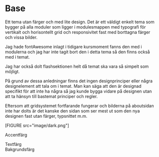 Base
===============================

Ett tema utan färger och med lite design. Det är ett väldigt enkelt tema som bygger på alla moduler som ligger i modulesmappen med typografi för vertikalt och horisontellt grid och responsivitet fast med borttagna färger och vissa bilder. 

Jag hade fontAwesome inlagt i tidigare kursmoment fanns den med i modulerna och jag har inte tagit bort den i detta tema så den finns också med i temat.

Jag har också dolt flashsektionen helt då temat ska vara så simpelt som möjligt.

På grund av dessa anledningar finns det ingen designprinciper eller några designelement att tala om i temat. Man kan säga att den är designad specifikt för att inte ha några så jag kunde bygga vidare på designen utan att ta hänsyn till bastemat principer och regler.

Eftersom att gridsystemet fortfarande fungerar och bilderna på aboutsidan inte har dolts är det kanske den sidan som ser mest ut som den nya designen fast utan färger, typsnittet m.m.

[FIGURE src="image/dark.png"]

Accentfärg <div class="color-example" style="background-color: #555"></div>
Textfärg <div class="color-example" style="background-color: #000"></div>
Bakgrundsfärg<div class="color-example" style="background-color: #ccc"></div>
